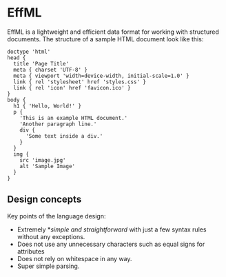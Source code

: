 # EffML

EffML is a lightweight and efficient data format for working with structured documents. The structure of a sample HTML document look like this:

```
doctype 'html'
head {
  title 'Page Title'
  meta { charset 'UTF-8' }
  meta { viewport 'width=device-width, initial-scale=1.0' }
  link { rel 'stylesheet' href 'styles.css' }
  link { rel 'icon' href 'favicon.ico' }
}
body {
  h1 { 'Hello, World!' }
  p {
    'This is an example HTML document.'
    'Another paragraph line.'
    div {
      'Some text inside a div.'
    }
  }
  img {
    src 'image.jpg'
    alt 'Sample Image'
  }
}
```

## Design concepts

Key points of the language design:

* Extremely **simple and straightforward* with just a few syntax rules without any exceptions.
* Does not use any unnecessary characters such as equal signs for attributes
* Does not rely on whitespace in any way. 
* Super simple parsing.
